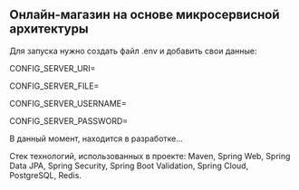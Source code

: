## Онлайн-магазин на основе микросервисной архитектуры



Для запуска нужно создать файл .env и добавить свои данные:

CONFIG_SERVER_URI=

CONFIG_SERVER_FILE=

CONFIG_SERVER_USERNAME=

CONFIG_SERVER_PASSWORD=


В данный момент, находится в разработке...


Стек технологий, использованных в проекте:
Maven, Spring Web, Spring Data JPA, Spring Security, Spring Boot Validation, Spring Cloud, PostgreSQL, Redis.
